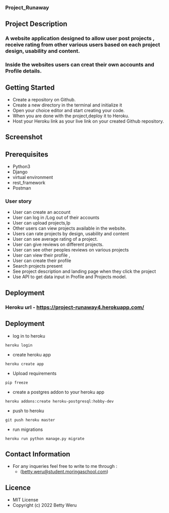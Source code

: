 
### Project_Runaway

## Project Description

### A website application designed to allow user post projects , receive rating from other various users based on each project design, usability and content.
### Inside the websites users can creat their own accounts and Profile details.

## Getting Started

- Create a repository on Github.
- Create a new directory in the terminal and initialize it
- Open your choice editor and start creating your code.
- When you are done with the project,deploy it to Heroku.
- Host your Heroku link as your live link on your created Github repository.

## Screenshot


## Prerequisites

- Python3
- Django
- virtual environment
- rest_framework
- Postman

### User story
- User can create an account
- User can log in /Log out of their accounts
- User can upload projects,Ip
- Other users can view projects available in the website.
- Users can rate projects by design, usability and  content
- User can see average rating of a project.
- User can give reviews on different projects.
- User can see other peoples reviews on various projects
- User can view their profile ,
- User can create their profile 
- Search projects present
- See project description and landing page  when they click the project 
- Use API to get data input in  Profile and Projects model.


## Deployment
### Heroku url  - https://project-runaway4.herokuapp.com/


## Deployment
- log in to heroku
```
heroku login
```
- create heroku app
```
heroku create app
```
- Upload requirements
```
pip freeze
```
- create a postgres addon to your heroku app
```
heroku addons:create heroku-postgresql:hobby-dev
```
- push to heroku

```
git push heroku master
```
- run migrations
```
heroku run python manage.py migrate
```
## Contact Information
- For any inqueries feel free to write to me through :
  - (betty.weru@student.moringaschool.com)

## Licence
- MIT License
- Copyright (c) 2022 Betty Weru
